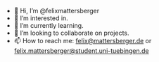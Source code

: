 - 👋 Hi, I’m @felixmattersberger
- 👀 I’m interested in.
- 🌱 I’m currently learning.
- 💞️ I’m looking to collaborate on projects.
- 📫 How to reach me: felix@mattersberger.de or felix.mattersberger@student.uni-tuebingen.de

<!---
felixmattersberger/felixmattersberger is a ✨ special ✨ repository because its `README.md` (this file) appears on your GitHub profile.
You can click the Preview link to take a look at your changes.
--->
